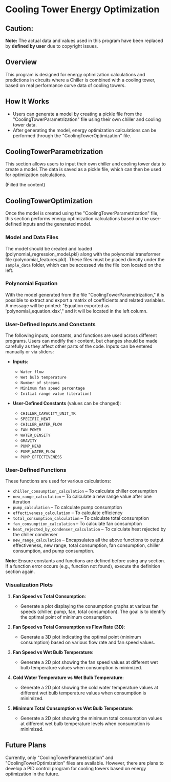 # Cooling Tower Energy Optimization

## **Caution:**
**Note:** The actual data and values used in this program have been replaced by **defined by user** due to copyright issues.

## Overview

This program is designed for energy optimization calculations and predictions in circuits where a Chiller is combined with a cooling tower, based on real performance curve data of cooling towers.

## How It Works

- Users can generate a model by creating a pickle file from the "CoolingTowerParametrization" file using their own chiller and cooling tower data.
- After generating the model, energy optimization calculations can be performed through the "CoolingTowerOptimization" file.

## CoolingTowerParametrization

This section allows users to input their own chiller and cooling tower data to create a model. The data is saved as a pickle file, which can then be used for optimization calculations.

(Filled the content)

## CoolingTowerOptimization

Once the model is created using the "CoolingTowerParametrization" file, this section performs energy optimization calculations based on the user-defined inputs and the generated model.

### Model and Data Files
The model should be created and loaded (polynomial_regression_model.pkl) along with the polynomial transformer file (polynomial_features.pkl). These files must be placed directly under the `sample_data` folder, which can be accessed via the file icon located on the left.

### Polynomial Equation
With the model generated from the file "CoolingTowerParametrization," it is possible to extract and export a matrix of coefficients and related variables. A message will be printed: "Equation exported as 'polynomial_equation.xlsx'," and it will be located in the left column.

### User-Defined Inputs and Constants
The following inputs, constants, and functions are used across different programs. Users can modify their content, but changes should be made carefully as they affect other parts of the code. Inputs can be entered manually or via sliders:

- **Inputs**: 
  - `Water flow`
  - `Wet bulb temperature`
  - `Number of streams`
  - `Minimum fan speed percentage`
  - `Initial range value (iteration)`

- **User-Defined Constants** (values can be changed):
  - `CHILLER_CAPACITY_UNIT_TR`
  - `SPECIFIC_HEAT`
  - `CHILLER_WATER_FLOW`
  - `FAN_POWER`
  - `WATER_DENSITY`
  - `GRAVITY`
  - `PUMP_HEAD`
  - `PUMP_WATER_FLOW`
  - `PUMP_EFFECTIVENESS`

### User-Defined Functions
These functions are used for various calculations:
- `chiller_consumption_calculation` – To calculate chiller consumption
- `new_range_calculation` – To calculate a new range value after one iteration
- `pump_calculation` – To calculate pump consumption
- `effectiveness_calculation` – To calculate efficiency
- `total_consumption_calculation` – To calculate total consumption
- `fan_consumption_calculation` – To calculate fan consumption
- `heat_rejected_by_condenser_calculation` – To calculate heat rejected by the chiller condenser
- `new_range_calculation` – Encapsulates all the above functions to output effectiveness, new range, total consumption, fan consumption, chiller consumption, and pump consumption.

**Note**: Ensure constants and functions are defined before using any section. If a function error occurs (e.g., function not found), execute the definition section again.

### Visualization Plots
1. **Fan Speed vs Total Consumption**: 
   - Generate a plot displaying the consumption graphs at various fan speeds (chiller, pump, fan, total consumption). The goal is to identify the optimal point of minimum consumption.

2. **Fan Speed vs Total Consumption vs Flow Rate (3D)**: 
   - Generate a 3D plot indicating the optimal point (minimum consumption) based on various flow rate and fan speed values.

3. **Fan Speed vs Wet Bulb Temperature**: 
   - Generate a 2D plot showing the fan speed values at different wet bulb temperature values when consumption is minimized.

4. **Cold Water Temperature vs Wet Bulb Temperature**: 
   - Generate a 2D plot showing the cold water temperature values at different wet bulb temperature values when consumption is minimized.

5. **Minimum Total Consumption vs Wet Bulb Temperature**: 
   - Generate a 2D plot showing the minimum total consumption values at different wet bulb temperature levels when consumption is minimized.


## Future Plans

Currently, only "CoolingTowerParametrization" and "CoolingTowerOptimization" files are available. However, there are plans to develop a PID control program for cooling towers based on energy optimization in the future.
